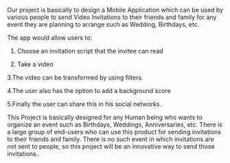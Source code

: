 Our project is basically to design a Mobile Application which can be used by various people to send Video Invitations to their friends and family for any event they are planning to arrange such as Wedding, Birthdays, etc. 


The app would allow users to:


1. Choose an invitation script that the invitee can read


2. Take a video


3.The video can be transformed by using filters.


4.The user also has the option to add a background score


5.Finally the user can share this in his social networks.


This Project is basically designed for any Human being who wants to organize an event such as Birthdays, Weddings, Anniversaries, etc. There is a large group of end-users who can use this product for sending invitations to their friends and family. There is no such event in which invitations are not sent to people, so this project will be an innovative way to send those invitations..
